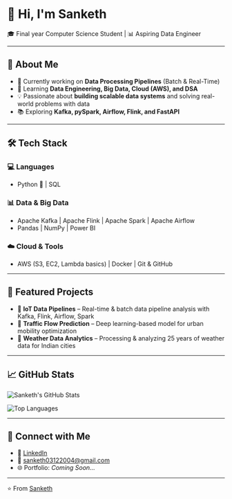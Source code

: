 # 👋 Hi, I'm Sanketh  

🎓 Final year Computer Science Student | 📊 Aspiring Data Engineer  

---

## 🚀 About Me  
- 🔭 Currently working on **Data Processing Pipelines** (Batch & Real-Time)  
- 🌱 Learning **Data Engineering, Big Data, Cloud (AWS), and DSA**  
- 💡 Passionate about **building scalable data systems** and solving real-world problems with data  
- 📚 Exploring **Kafka, pySpark, Airflow, Flink, and FastAPI**  

---

## 🛠️ Tech Stack  

### 💻 Languages  
- Python 🐍 | SQL 

### 📊 Data & Big Data  
- Apache Kafka | Apache Flink | Apache Spark | Apache Airflow  
- Pandas | NumPy | Power BI  

### ☁️ Cloud & Tools  
- AWS (S3, EC2, Lambda basics) | Docker | Git & GitHub  

---

## 📌 Featured Projects  
- 🔹 **IoT Data Pipelines** – Real-time & batch data pipeline analysis with Kafka, Flink, Airflow, Spark  
- 🔹 **Traffic Flow Prediction** – Deep learning-based model for urban mobility optimization  
- 🔹 **Weather Data Analytics** – Processing & analyzing 25 years of weather data for Indian cities  

---

## 📈 GitHub Stats  

![Sanketh's GitHub Stats](https://github-readme-stats.vercel.app/api?username=sanketh2004&show_icons=true&theme=tokyonight)  

![Top Languages](https://github-readme-stats.vercel.app/api/top-langs/?username=sanketh2004&layout=compact&theme=tokyonight)  

---

## 🤝 Connect with Me  

- 💼 [LinkedIn](https://www.linkedin.com/in/sanketh03/)  
- 📧 sanketh03122004@gmail.com  
- 🌐 Portfolio: *Coming Soon...*  

---

⭐️ From [Sanketh](https://github.com/sanketh2004)  
